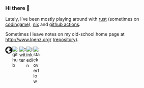 ### Hi there 👋

Lately, I've been mostly playing around with [rust][rust]
(sometimes on [codingame][codingame]),
[nix][nix] and [github actions][ghactions].

Sometimes I leave notes on my old-school home page at
http://www.lpenz.org/ ([repository](https://github.com/lpenz/lpenz.github.io)).

[<img align="left" alt="homepage" width="22px" src="https://raw.githubusercontent.com/iconic/open-iconic/master/svg/globe.svg" />][homepage]
[<img align="left" alt="github" width="22px" src="https://cdn.jsdelivr.net/npm/simple-icons@v3/icons/github.svg" />][github]
[<img align="left" alt="twitter" width="22px" src="https://cdn.jsdelivr.net/npm/simple-icons@v3/icons/twitter.svg" />][twitter]
[<img align="left" alt="linkedin" width="22px" src="https://cdn.jsdelivr.net/npm/simple-icons@v3/icons/linkedin.svg" />][linkedin]
[<img align="left" alt="stackoverflow" width="22px" src="https://cdn.jsdelivr.net/npm/simple-icons@v3/icons/stackoverflow.svg" />][stackoverflow]

[rust]: https://www.rust-lang.org/
[nix]: https://nixos.org/
[ghactions]: https://github.com/features/actions
[homepage]: http://www.lpenz.org
[codingame]: https://www.codingame.com/profile/cd9d7ccda20b7747ef8db50b1ea54f69188409
[twitter]: https://www.twitter.com/lpenz
[linkedin]: https://www.linkedin.com/in/lpenz
[stackoverflow]: https://stackoverflow.com/cv/lpenz
[github]: https://github.com/lpenz
